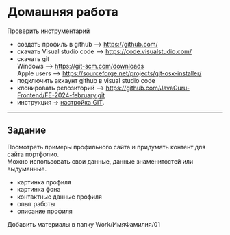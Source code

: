 # Домашняя работа
Проверить инструментарий 
- создать профиль в github    --> https://github.com/
- скачать Visual studio code  --> https://code.visualstudio.com/
- скачать git  
    Windows                   --> https://git-scm.com/downloads  
    Apple users               --> https://sourceforge.net/projects/git-osx-installer/
- подключить аккаунт github в visual studio code 
- клонировать репозиторий     --> https://github.com/JavaGuru-Frontend/FE-2024-february.git
- инструкция -> [настройка GIT](https://github.com/JavaGuru-Frontend/FE-2024-february/blob/main/Homeworks/01/01/git/git.md).
---

## Задание
Посмотреть примеры профильного сайта и придумать контент для сайта портфолио.  
Можно использовать свои данные, данные знаменитостей или выдуманные.
- картинка профиля
- картинка фона
- контактные данные профиля
- опыт работы
- описание профиля

Добавить материалы в папку Work/ИмяФамилия/01
